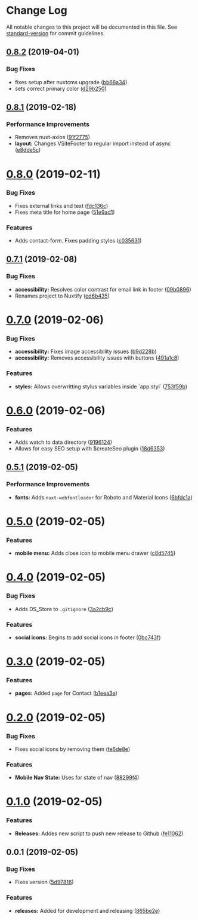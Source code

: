 # Change Log

All notable changes to this project will be documented in this file. See [standard-version](https://github.com/conventional-changelog/standard-version) for commit guidelines.

<a name="0.8.2"></a>
## [0.8.2](https://github.com/davidroyer/nuxtify/compare/v0.8.1...v0.8.2) (2019-04-01)


### Bug Fixes

* fixes setup after nuxtcms upgrade ([bb66a34](https://github.com/davidroyer/nuxtify/commit/bb66a34))
* sets correct primary color ([d29b250](https://github.com/davidroyer/nuxtify/commit/d29b250))



<a name="0.8.1"></a>
## [0.8.1](https://github.com/davidroyer/nuxtify/compare/v0.8.0...v0.8.1) (2019-02-18)


### Performance Improvements

* Removes nuxt-axios ([91f2775](https://github.com/davidroyer/nuxtify/commit/91f2775))
* **layout:** Changes VSiteFooter to regular import instead of async ([e8dde5c](https://github.com/davidroyer/nuxtify/commit/e8dde5c))



<a name="0.8.0"></a>
# [0.8.0](https://github.com/davidroyer/nuxtify/compare/v0.7.1...v0.8.0) (2019-02-11)


### Bug Fixes

* Fixes external links and text ([fdc136c](https://github.com/davidroyer/nuxtify/commit/fdc136c))
* Fixes meta title for home page ([51e9ad1](https://github.com/davidroyer/nuxtify/commit/51e9ad1))


### Features

* Adds contact-form. Fixes padding styles ([c035631](https://github.com/davidroyer/nuxtify/commit/c035631))



<a name="0.7.1"></a>
## [0.7.1](https://github.com/davidroyer/nuxtify/compare/v0.7.0...v0.7.1) (2019-02-08)


### Bug Fixes

* **accessibility:** Resolves color contrast for email link in footer ([09b0896](https://github.com/davidroyer/nuxtify/commit/09b0896))
* Renames project to Nuxtify ([ed6b435](https://github.com/davidroyer/nuxtify/commit/ed6b435))



<a name="0.7.0"></a>
# [0.7.0](https://github.com/davidroyer/vuxt/compare/v0.6.0...v0.7.0) (2019-02-06)


### Bug Fixes

* **accessibility:** Fixes image accessibility issues ([b9d228b](https://github.com/davidroyer/vuxt/commit/b9d228b))
* **accessibility:** Removes accessibility issues with buttons ([491a1c8](https://github.com/davidroyer/vuxt/commit/491a1c8))


### Features

* **styles:** Allows overwritting stylus variables inside \`app.styl\` ([753f59b](https://github.com/davidroyer/vuxt/commit/753f59b))



<a name="0.6.0"></a>
# [0.6.0](https://github.com/davidroyer/vuxt/compare/v0.5.1...v0.6.0) (2019-02-06)


### Features

* Adds watch to data directory ([9196124](https://github.com/davidroyer/vuxt/commit/9196124))
* Allows for easy SEO setup with $createSeo plugin ([18d6353](https://github.com/davidroyer/vuxt/commit/18d6353))



<a name="0.5.1"></a>
## [0.5.1](https://github.com/davidroyer/vuxt/compare/v0.5.0...v0.5.1) (2019-02-05)


### Performance Improvements

* **fonts:** Adds `nuxt-webfontloader` for Roboto and Material Icons ([6bfdc1a](https://github.com/davidroyer/vuxt/commit/6bfdc1a))



<a name="0.5.0"></a>
# [0.5.0](https://github.com/davidroyer/vuxt/compare/v0.4.0...v0.5.0) (2019-02-05)


### Features

* **mobile menu:** Adds close icon to mobile menu drawer ([c8d5745](https://github.com/davidroyer/vuxt/commit/c8d5745))



<a name="0.4.0"></a>
# [0.4.0](https://github.com/davidroyer/vuxt/compare/v0.3.0...v0.4.0) (2019-02-05)


### Bug Fixes

* Adds DS_Store to `.gitignore` ([3a2cb9c](https://github.com/davidroyer/vuxt/commit/3a2cb9c))


### Features

* **social icons:** Begins to add social icons in footer ([0bc743f](https://github.com/davidroyer/vuxt/commit/0bc743f))



<a name="0.3.0"></a>
# [0.3.0](https://github.com/davidroyer/vuxt/compare/v0.2.0...v0.3.0) (2019-02-05)


### Features

* **pages:** Added `page` for Contact ([b1eea3e](https://github.com/davidroyer/vuxt/commit/b1eea3e))



<a name="0.2.0"></a>
# [0.2.0](https://github.com/davidroyer/vuxt/compare/v0.1.0...v0.2.0) (2019-02-05)


### Bug Fixes

* Fixes social icons by removing them ([fe6de8e](https://github.com/davidroyer/vuxt/commit/fe6de8e))


### Features

* **Mobile Nav State:** Uses  for state of nav ([88299f4](https://github.com/davidroyer/vuxt/commit/88299f4))



<a name="0.1.0"></a>
# [0.1.0](https://github.com/davidroyer/vuxt/compare/v0.0.1...v0.1.0) (2019-02-05)


### Features

* **Releases:** Addes new script to push new release to Github ([fe11062](https://github.com/davidroyer/vuxt/commit/fe11062))



<a name="0.0.1"></a>
## 0.0.1 (2019-02-05)


### Bug Fixes

* Fixes version ([5d97816](https://github.com/davidroyer/vuxt/commit/5d97816))


### Features

* **releases:** Added  for development and releasing ([865be2e](https://github.com/davidroyer/vuxt/commit/865be2e))
